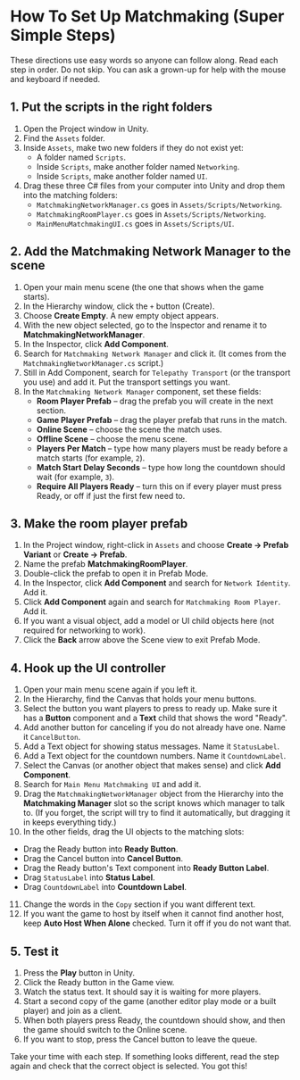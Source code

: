 # How To Set Up Matchmaking (Super Simple Steps)

These directions use easy words so anyone can follow along. Read each step in order. Do not skip. You can ask a grown-up for help with the mouse and keyboard if needed.

## 1. Put the scripts in the right folders
1. Open the Project window in Unity.
2. Find the `Assets` folder.
3. Inside `Assets`, make two new folders if they do not exist yet:
   * A folder named `Scripts`.
   * Inside `Scripts`, make another folder named `Networking`.
   * Inside `Scripts`, make another folder named `UI`.
4. Drag these three C# files from your computer into Unity and drop them into the matching folders:
   * `MatchmakingNetworkManager.cs` goes in `Assets/Scripts/Networking`.
   * `MatchmakingRoomPlayer.cs` goes in `Assets/Scripts/Networking`.
   * `MainMenuMatchmakingUI.cs` goes in `Assets/Scripts/UI`.

## 2. Add the Matchmaking Network Manager to the scene
1. Open your main menu scene (the one that shows when the game starts).
2. In the Hierarchy window, click the `+` button (Create).
3. Choose **Create Empty**. A new empty object appears.
4. With the new object selected, go to the Inspector and rename it to **MatchmakingNetworkManager**.
5. In the Inspector, click **Add Component**.
6. Search for `Matchmaking Network Manager` and click it. (It comes from the `MatchmakingNetworkManager.cs` script.)
7. Still in Add Component, search for `Telepathy Transport` (or the transport you use) and add it. Put the transport settings you want.
8. In the `Matchmaking Network Manager` component, set these fields:
   * **Room Player Prefab** – drag the prefab you will create in the next section.
   * **Game Player Prefab** – drag the player prefab that runs in the match.
   * **Online Scene** – choose the scene the match uses.
   * **Offline Scene** – choose the menu scene.
   * **Players Per Match** – type how many players must be ready before a match starts (for example, `2`).
   * **Match Start Delay Seconds** – type how long the countdown should wait (for example, `3`).
   * **Require All Players Ready** – turn this on if every player must press Ready, or off if just the first few need to.

## 3. Make the room player prefab
1. In the Project window, right-click in `Assets` and choose **Create → Prefab Variant** or **Create → Prefab**.
2. Name the prefab **MatchmakingRoomPlayer**.
3. Double-click the prefab to open it in Prefab Mode.
4. In the Inspector, click **Add Component** and search for `Network Identity`. Add it.
5. Click **Add Component** again and search for `Matchmaking Room Player`. Add it.
6. If you want a visual object, add a model or UI child objects here (not required for networking to work).
7. Click the **Back** arrow above the Scene view to exit Prefab Mode.

## 4. Hook up the UI controller
1. Open your main menu scene again if you left it.
2. In the Hierarchy, find the Canvas that holds your menu buttons.
3. Select the button you want players to press to ready up. Make sure it has a **Button** component and a **Text** child that shows the word "Ready".
4. Add another button for canceling if you do not already have one. Name it `CancelButton`.
5. Add a Text object for showing status messages. Name it `StatusLabel`.
6. Add a Text object for the countdown numbers. Name it `CountdownLabel`.
7. Select the Canvas (or another object that makes sense) and click **Add Component**.
8. Search for `Main Menu Matchmaking UI` and add it.
9. Drag the `MatchmakingNetworkManager` object from the Hierarchy into the **Matchmaking Manager** slot so the script knows which manager to talk to. (If you forget, the script will try to find it automatically, but dragging it in keeps everything tidy.)
10. In the other fields, drag the UI objects to the matching slots:
   * Drag the Ready button into **Ready Button**.
   * Drag the Cancel button into **Cancel Button**.
   * Drag the Ready button's Text component into **Ready Button Label**.
   * Drag `StatusLabel` into **Status Label**.
   * Drag `CountdownLabel` into **Countdown Label**.
11. Change the words in the `Copy` section if you want different text.
12. If you want the game to host by itself when it cannot find another host, keep **Auto Host When Alone** checked. Turn it off if you do not want that.

## 5. Test it
1. Press the **Play** button in Unity.
2. Click the Ready button in the Game view.
3. Watch the status text. It should say it is waiting for more players.
4. Start a second copy of the game (another editor play mode or a built player) and join as a client.
5. When both players press Ready, the countdown should show, and then the game should switch to the Online scene.
6. If you want to stop, press the Cancel button to leave the queue.

Take your time with each step. If something looks different, read the step again and check that the correct object is selected. You got this!
